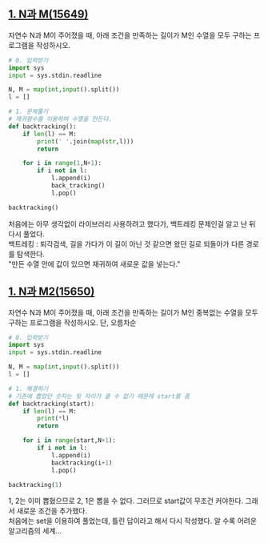 ## [1. N과 M(15649)](https://www.acmicpc.net/problem/15649)

자연수 N과 M이 주어졌을 때, 아래 조건을 만족하는 길이가 M인 수열을 모두 구하는 프로그램을 작성하시오.

```python
# 0. 입력받기
import sys
input = sys.stdin.readline

N, M = map(int,input().split())
l = []

# 1. 문제풀기
# 재귀함수를 이용하여 수열을 만든다.
def backtracking():
    if len(l) == M:
        print(' '.join(map(str,l)))
        return

    for i in range(1,N+1):
        if i not in l:
            l.append(i)
            back_tracking()
            l.pop()

backtracking()
```

처음에는 아무 생각없이 라이브러리 사용하려고 했다가, 백트레킹 문제인걸 알고 난 뒤 다시 풀었다.  
백트레킹 : 퇴각검색, 길을 가다가 이 길이 아닌 것 같으면 왔던 길로 되돌아가 다른 경로를 탐색한다.  
"만든 수열 안에 값이 있으면 재귀하여 새로운 값을 넣는다."

## [1. N과 M2(15650)](https://www.acmicpc.net/problem/15650)

자연수 N과 M이 주어졌을 때, 아래 조건을 만족하는 길이가 M인 중복없는 수열을 모두 구하는 프로그램을 작성하시오. 단, 오름차순

```python
# 0. 입력받기
import sys
input = sys.stdin.readline

N, M = map(int,input().split())
l = []

# 1. 해결하기
# 기존에 뽑았던 숫자는 뒷 자리가 클 수 없기 때문에 start를 줌
def backtracking(start):
    if len(l) == M:
        print(*l)
        return

    for i in range(start,N+1):
        if i not in l:
            l.append(i)
            backtracking(i+1)
            l.pop()

backtracking(1)
```

1, 2는 이미 뽑혔으므로 2, 1은 뽑을 수 없다. 그러므로 start값이 무조건 커야한다. 그래서 새로운 조건을 추가했다.  
처음에는 set을 이용하여 풀었는데, 틀린 답이라고 해서 다시 작성했다. 알 수록 어려운 알고리즘의 세계...
